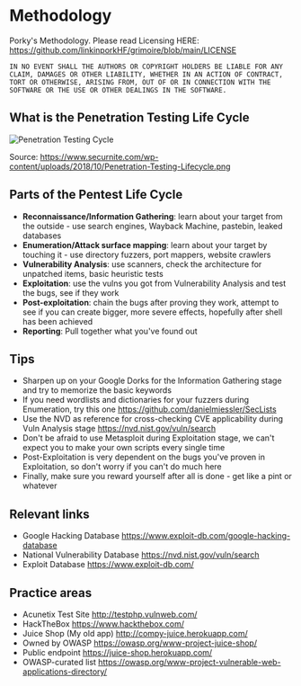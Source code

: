 # Methodology
Porky's Methodology. Please read Licensing HERE: https://github.com/linkinporkHF/grimoire/blob/main/LICENSE

`IN NO EVENT SHALL THE AUTHORS OR COPYRIGHT HOLDERS BE LIABLE FOR ANY CLAIM, DAMAGES OR OTHER LIABILITY, WHETHER IN AN ACTION OF CONTRACT, TORT OR OTHERWISE, ARISING FROM, OUT OF OR IN CONNECTION WITH THE SOFTWARE OR THE USE OR OTHER DEALINGS IN THE SOFTWARE.`

## What is the Penetration Testing Life Cycle
![Penetration Testing Cycle](https://www.securnite.com/wp-content/uploads/2018/10/Penetration-Testing-Lifecycle.png)

Source: https://www.securnite.com/wp-content/uploads/2018/10/Penetration-Testing-Lifecycle.png

## Parts of the Pentest Life Cycle
- **Reconnaissance/Information Gathering**: learn about your target from the outside - use search engines, Wayback Machine, pastebin, leaked databases
- **Enumeration/Attack surface mapping**: learn about your target by touching it - use directory fuzzers, port mappers, website crawlers
- **Vulnerability Analysis**: use scanners, check the architecture for unpatched items, basic heuristic tests
- **Exploitation**: use the vulns you got from Vulnerability Analysis and test the bugs, see if they work
- **Post-exploitation**: chain the bugs after proving they work, attempt to see if you can create bigger, more severe effects, hopefully after shell has been achieved
- **Reporting**: Pull together what you've found out

## Tips

- Sharpen up on your Google Dorks for the Information Gathering stage and try to memorize the basic keywords
- If you need wordlists and dictionaries for your fuzzers during Enumeration, try this one https://github.com/danielmiessler/SecLists
- Use the NVD as reference for cross-checking CVE applicability during Vuln Analysis stage https://nvd.nist.gov/vuln/search
- Don't be afraid to use Metasploit during Exploitation stage, we can't expect you to make your own scripts every single time
- Post-Exploitation is very dependent on the bugs you've proven in Exploitation, so don't worry if you can't do much here
- Finally, make sure you reward yourself after all is done - get like a pint or whatever

## Relevant links

- Google Hacking Database https://www.exploit-db.com/google-hacking-database
- National Vulnerability Database https://nvd.nist.gov/vuln/search
- Exploit Database https://www.exploit-db.com/

## Practice areas

- Acunetix Test Site http://testphp.vulnweb.com/
- HackTheBox https://www.hackthebox.com/
- Juice Shop (My old app) http://compy-juice.herokuapp.com/
- Owned by OWASP https://owasp.org/www-project-juice-shop/
- Public endpoint https://juice-shop.herokuapp.com/
- OWASP-curated list https://owasp.org/www-project-vulnerable-web-applications-directory/